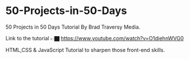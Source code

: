 # 50-Projects-in-50-Days
50 Projects in 50 Days Tutorial By Brad Traversy Media.

Link to the tutorial 👉🏿 https://www.youtube.com/watch?v=O1diehnWVG0

HTML,CSS & JavaScript Tutorial to sharpen those front-end skills.
